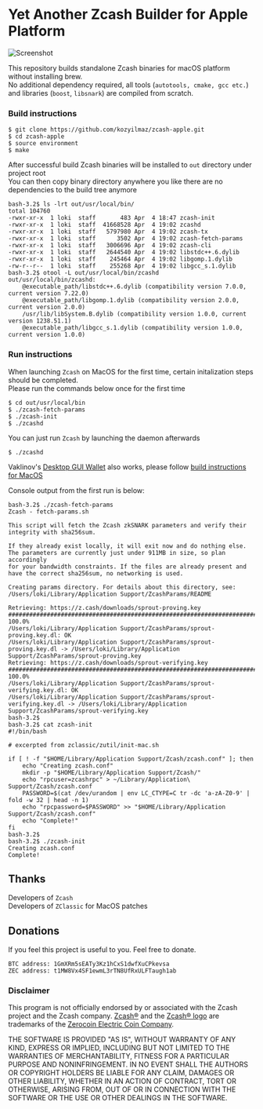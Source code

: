 # Yet Another Zcash Builder for Apple Platform

![Screenshot](https://github.com/kozyilmaz/zcash-apple/raw/master/docs/zcash-apple.png "Zcash on Mac OS")

This repository builds standalone Zcash binaries for macOS platform without installing brew.  
No additional dependency required, all tools (`autotools, cmake, gcc etc.`) and libraries (`boost`, `libsnark`) are compiled from scratch.  


### Build instructions

`$ git clone https://github.com/kozyilmaz/zcash-apple.git`  
`$ cd zcash-apple`  
`$ source environment`  
`$ make`

After successful build Zcash binaries will be installed to `out` directory under project root  
You can then copy binary directory anywhere you like there are no dependencies to the build tree anymore  
```
bash-3.2$ ls -lrt out/usr/local/bin/
total 104760
-rwxr-xr-x  1 loki  staff       483 Apr  4 18:47 zcash-init
-rwxr-xr-x  1 loki  staff  41668528 Apr  4 19:02 zcashd
-rwxr-xr-x  1 loki  staff   5797980 Apr  4 19:02 zcash-tx
-rwxr-xr-x  1 loki  staff      3502 Apr  4 19:02 zcash-fetch-params
-rwxr-xr-x  1 loki  staff   3006696 Apr  4 19:02 zcash-cli
-rwxr-xr-x  1 loki  staff   2644540 Apr  4 19:02 libstdc++.6.dylib
-rwxr-xr-x  1 loki  staff    245464 Apr  4 19:02 libgomp.1.dylib
-rw-r--r--  1 loki  staff    255268 Apr  4 19:02 libgcc_s.1.dylib
bash-3.2$ otool -L out/usr/local/bin/zcashd
out/usr/local/bin/zcashd:
    @executable_path/libstdc++.6.dylib (compatibility version 7.0.0, current version 7.22.0)
    @executable_path/libgomp.1.dylib (compatibility version 2.0.0, current version 2.0.0)
    /usr/lib/libSystem.B.dylib (compatibility version 1.0.0, current version 1238.51.1)
    @executable_path/libgcc_s.1.dylib (compatibility version 1.0.0, current version 1.0.0)
```

### Run instructions

When launching `Zcash` on MacOS for the first time, certain initalization steps should be completed.  
Please run the commands below once for the first time  

`$ cd out/usr/local/bin`  
`$ ./zcash-fetch-params`  
`$ ./zcash-init`  
`$ ./zcashd`  

You can just run `Zcash` by launching the daemon afterwards  

`$ ./zcashd`  

Vaklinov's [Desktop GUI Wallet](https://github.com/vaklinov/zcash-swing-wallet-ui) also works, please follow [build instructions for MacOS](https://github.com/vaklinov/zcash-swing-wallet-ui/blob/master/docs/Readme-Mac.md)

Console output from the first run is below:
```
bash-3.2$ ./zcash-fetch-params
Zcash - fetch-params.sh

This script will fetch the Zcash zkSNARK parameters and verify their
integrity with sha256sum.

If they already exist locally, it will exit now and do nothing else.
The parameters are currently just under 911MB in size, so plan accordingly
for your bandwidth constraints. If the files are already present and
have the correct sha256sum, no networking is used.

Creating params directory. For details about this directory, see:
/Users/loki/Library/Application Support/ZcashParams/README

Retrieving: https://z.cash/downloads/sprout-proving.key
######################################################################## 100.0%
/Users/loki/Library/Application Support/ZcashParams/sprout-proving.key.dl: OK
/Users/loki/Library/Application Support/ZcashParams/sprout-proving.key.dl -> /Users/loki/Library/Application Support/ZcashParams/sprout-proving.key
Retrieving: https://z.cash/downloads/sprout-verifying.key
######################################################################## 100.0%
/Users/loki/Library/Application Support/ZcashParams/sprout-verifying.key.dl: OK
/Users/loki/Library/Application Support/ZcashParams/sprout-verifying.key.dl -> /Users/loki/Library/Application Support/ZcashParams/sprout-verifying.key
bash-3.2$ 
bash-3.2$ cat zcash-init 
#!/bin/bash

# excerpted from zclassic/zutil/init-mac.sh

if [ ! -f "$HOME/Library/Application Support/Zcash/zcash.conf" ]; then
    echo "Creating zcash.conf"
    mkdir -p "$HOME/Library/Application Support/Zcash/"
    echo "rpcuser=zcashrpc" > ~/Library/Application\ Support/Zcash/zcash.conf
    PASSWORD=$(cat /dev/urandom | env LC_CTYPE=C tr -dc 'a-zA-Z0-9' | fold -w 32 | head -n 1)
    echo "rpcpassword=$PASSWORD" >> "$HOME/Library/Application Support/Zcash/zcash.conf"
    echo "Complete!"
fi
bash-3.2$ 
bash-3.2$ ./zcash-init 
Creating zcash.conf
Complete!
```

## Thanks
Developers of `Zcash`  
Developers of `ZClassic` for MacOS patches

## Donations
If you feel this project is useful to you. Feel free to donate.

    BTC address: 1GmXRm5sEATy3Kz1hCxS1dwfXuCPkevsa
    ZEC address: t1MW8Vx4SF1ewmL3rTN8UfRxULFTaugh1ab


### Disclaimer
This program is not officially endorsed by or associated with the Zcash project and the Zcash company.
[Zcash®](https://trademarks.justia.com/871/93/zcash-87193130.html) and the 
[Zcash® logo](https://trademarks.justia.com/868/84/z-86884549.html) are trademarks of the
[Zerocoin Electric Coin Company](https://trademarks.justia.com/owners/zerocoin-electric-coin-company-3232749/).

THE SOFTWARE IS PROVIDED "AS IS", WITHOUT WARRANTY OF ANY KIND, EXPRESS OR
IMPLIED, INCLUDING BUT NOT LIMITED TO THE WARRANTIES OF MERCHANTABILITY,
FITNESS FOR A PARTICULAR PURPOSE AND NONINFRINGEMENT. IN NO EVENT SHALL THE
AUTHORS OR COPYRIGHT HOLDERS BE LIABLE FOR ANY CLAIM, DAMAGES OR OTHER
LIABILITY, WHETHER IN AN ACTION OF CONTRACT, TORT OR OTHERWISE, ARISING FROM,
OUT OF OR IN CONNECTION WITH THE SOFTWARE OR THE USE OR OTHER DEALINGS IN THE
SOFTWARE.

